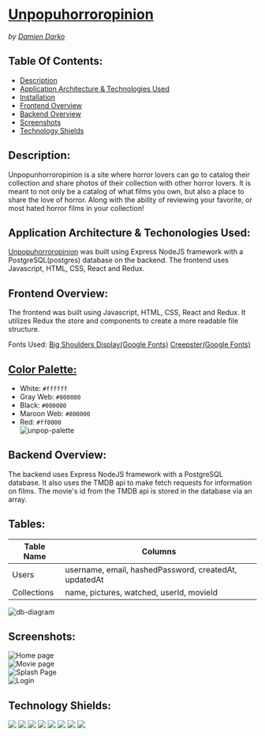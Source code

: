 # [Unpopuhorroropinion](https://www.unpopuhorroropinion.com/)
*by [Damien Darko](https://damiendarko.com/)*

Table Of Contents:
---
- [Description](https://github.com/djangothesolarboy/unpopuhorroropinion#description)
- [Application Architecture & Technologies Used](https://github.com/djangothesolarboy/unpopuhorroropinion#application-architecture--techonologies-used)
- [Installation](https://github.com/djangothesolarboy/unpopuhorroropinion#installation)
- [Frontend Overview](https://github.com/djangothesolarboy/unpopuhorroropinion#frontend-overview)
- [Backend Overview](https://github.com/djangothesolarboy/unpopuhorroropinion#backend-overview)
- [Screenshots](https://github.com/djangothesolarboy/unpopuhorroropinion#screenshots)
- [Technology Shields](https://github.com/djangothesolarboy/unpopuhorroropinion#technology-shields)

Description:
---
Unpopunhorroropinion is a site where horror lovers can go to catalog their collection and share photos of their collection with other horror lovers. It is meant to not only be a catalog of what films you own, but also a place to share the love of horror. Along with the ability of reviewing your favorite, or most hated horror films in your collection!

Application Architecture & Techonologies Used:
---
[Unpopuhorroropinion](https://unpopuhorroropinion.com/) was built using Express NodeJS framework with a PostgreSQL(postgres) database on the backend. The frontend uses Javascript, HTML, CSS, React and Redux.

Frontend Overview:
---
The frontend was built using Javascript, HTML, CSS, React and Redux. It utilizes Redux the store and components to create a more readable file structure.


Fonts Used:
[Big Shoulders Display(Google Fonts)](https://fonts.google.com/specimen/Big+Shoulders+Display?preview.text_type=custom&sidebar.open=true&selection.family=Big+Shoulders+Display:wght@100;400;900&query=big+shoul)
[Creepster(Google Fonts)](https://fonts.google.com/specimen/Creepster?preview.text_type=custom&selection.family=Big+Shoulders+Display:wght@100;400;900|Creepster&query=creepster)

[Color Palette:](https://coolors.co/ffffff-808080-000000-800000-ff0000)
---
- White: `#ffffff`
- Gray Web: `#808080`
- Black: `#000000`
- Maroon Web: `#800000`
- Red: `#ff0000`  
![unpop-palette](./readme-resources/unpop-palette.png)

Backend Overview:
---
The backend uses Express NodeJS framework with a PostgreSQL database. It also uses the TMDB api to make fetch requests for information on films. The movie's id from the TMDB api is stored in the database via an array.

Tables:
---
Table Name | Columns
---|---
Users | username, email, hashedPassword, createdAt, updatedAt
Collections | name, pictures, watched, userId, movieId

![db-diagram](./readme-resources/db.png)

Screenshots:
---
![Home page](./readme-resources/discover-page.gif)  
![Movie page](./readme-resources/movie-page.png)  
![Splash Page](./readme-resources/splashpage.png)  
![Login](./readme-resources/login.gif)


Technology Shields:
---
![](https://img.shields.io/badge/-React-ffffff?style=flat-square&logo=react&logoColor=ff0000) 
![](https://img.shields.io/badge/-Redux-ffffff?style=flat-square&logo=redux&logoColor=ff0000) 
![](https://img.shields.io/badge/-Express-ffffff?style=flat-square&logo=express&logoColor=ff0000) 
![](https://img.shields.io/badge/-Nodemon-ffffff?style=flat-square&logo=nodemon&logoColor=ff0000) 
![](https://img.shields.io/badge/-Node.js-ffffff?style=flat-square&logo=node.js&logoColor=ff0000) 
![](https://img.shields.io/badge/-Javasript-ffffff?style=flat-square&logo=javascript&logoColor=ff0000) 
![](https://img.shields.io/badge/-HTML-ffffff?style=flat-square&logo=html5&logoColor=ff0000) 
![](https://img.shields.io/badge/-CSS-ffffff?style=flat-square&logo=css3&logoColor=ff0000)  